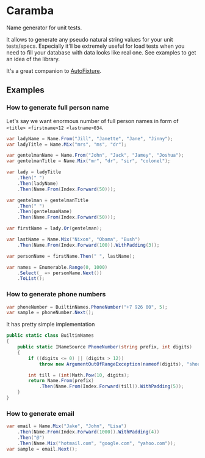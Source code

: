 ﻿# Caramba
Name generator for unit tests. 

It allows to generate any pseudo natural string values for your unit tests/specs. Especially it'll be extremely useful for load tests when you need to fill your database with data looks like real one. See examples to get an idea of the library.

It's a great companion to [AutoFixture](https://github.com/AutoFixture/AutoFixture).


## Examples

### How to generate full person name
Let's say we want enormous number of full person names in form of `<title> <firstname>12 <lastname>034`. 

``` csharp
var ladyName = Name.From("Jill", "Janette", "Jane", "Jinny");
var ladyTitle = Name.Mix("mrs", "ms", "dr");

var gentelmanName = Name.From("John", "Jack", "Jamey", "Joshua");
var gentelmanTitle = Name.Mix("mr", "dr", "sir", "colonel");

var lady = ladyTitle
    .Then(" ")
    .Then(ladyName)
    .Then(Name.From(Index.Forward(50)));

var gentelman = gentelmanTitle
    .Then(" ")
    .Then(gentelmanName)
    .Then(Name.From(Index.Forward(50)));

var firstName = lady.Or(gentelman);

var lastName = Name.Mix("Nixon", "Obama", "Bush")
    .Then(Name.From(Index.Forward(100)).WithPadding(3));

var personName = firstName.Then(" ", lastName);

var names = Enumerable.Range(0, 1000)
    .Select(_ => personName.Next())
    .ToList();
```

### How to generate phone numbers

``` csharp
var phoneNumber = BuiltinNames.PhoneNumber("+7 926 00", 5);
var sample = phoneNumber.Next();
```

It has pretty simple implementation
``` csharp
public static class BuiltinNames
{
    public static INameSource PhoneNumber(string prefix, int digits)
    {
        if ((digits <= 0) || (digits > 12))
            throw new ArgumentOutOfRangeException(nameof(digits), "should be less then or equal to 12");

        int till = (int)Math.Pow(10, digits);
        return Name.From(prefix)
            .Then(Name.From(Index.Forward(till)).WithPadding(5));
    }
}
```

### How to generate email
``` csharp
var email = Name.Mix("Jake", "John", "Lisa")
    .Then(Name.From(Index.Forward(1000)).WithPadding(4))
    .Then("@")
    .Then(Name.Mix("hotmail.com", "google.com", "yahoo.com"));
var sample = email.Next();
```
